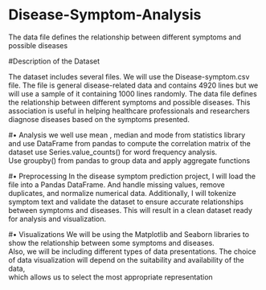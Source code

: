# Disease-Symptom-Analysis
 
The data file defines the relationship between different symptoms and possible diseases

#Description of the Dataset 

The dataset includes several files. We will use the Disease-symptom.csv file. 
The file is general disease-related data and contains 4920 lines but we will 
use a sample of it containing 1000 lines randomly. The data file defines the 
relationship between different symptoms and possible diseases. This 
association is useful in helping healthcare professionals and researchers 
diagnose diseases based on the symptoms presented. 

#• Analysis 
we well use mean , median and mode from statistics library  
and use DataFrame from pandas to compute the correlation matrix of 
the dataset 
use Series.value_counts() for word frequency analysis.  
Use groupby() from pandas to group data and apply aggregate 
functions 

#• Preprocessing 
In the disease symptom prediction project, I will load the file into a Pandas 
DataFrame. And handle missing values, remove duplicates, and normalize 
numerical data. Additionally, I will tokenize symptom text and validate the 
dataset to ensure accurate relationships between symptoms and diseases. 
This will result in a clean dataset ready for analysis and visualization. 

#• Visualizations 
We will be using the Matplotlib and Seaborn libraries to show the 
relationship between some symptoms and diseases.  
Also, we will be including different types of data presentations. 
The choice of data visualization will depend on the suitability and 
availability of the data,  
which allows us to select the most appropriate representation
